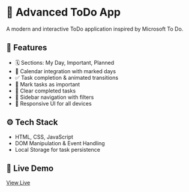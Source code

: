 # 📝 Advanced ToDo App

A modern and interactive ToDo application inspired by Microsoft To Do.

## 🚀 Features
- 🗓 Sections: My Day, Important, Planned
- 📅 Calendar integration with marked days
- ✅ Task completion & animated transitions
- 📌 Mark tasks as important
- 🧹 Clear completed tasks
- 🧭 Sidebar navigation with filters
- 📱 Responsive UI for all devices

## ⚙️ Tech Stack
- HTML, CSS, JavaScript
- DOM Manipulation & Event Handling
- Local Storage for task persistence


## 🔗 Live Demo
[View Live](https://alnurkengesbay.github.io/todo-app/)

